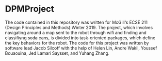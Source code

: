 # DPMProject
The code contained in this repository was written for McGill's ECSE 211 (Design Principles and Methods) Winter 2019. The project, which involves navigating around a map sent to the robot through wifi and finding and classifiyng soda cans, is divided into task-oriented packages, which define the key behaviors for the robot. The code for this project was written by software lead Jacob Silcoff with the help of Helen Lin, Andre Wakil, Youssef Bouaouina, Jed Lamari Saysset, and Yuhang Zhang. 
